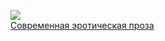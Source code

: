 ![](/books/love_erotica/Лев%20Куклин/Современная%20эротическая%20проза.jpg)  
[Современная эротическая проза](/books/love_erotica/Лев%20Куклин/Современная%20эротическая%20проза)